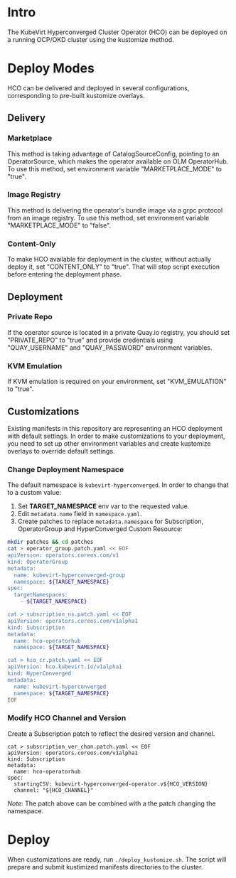 # Intro
The KubeVirt Hyperconverged Cluster Operator (HCO) can be deployed on a running OCP/OKD cluster using the kustomize method. 

# Deploy Modes
HCO can be delivered and deployed in several configurations, corresponding to pre-built kustomize overlays.
## Delivery
### Marketplace
This method is taking advantage of CatalogSourceConfig, pointing to an OperatorSource, which makes the operator available on OLM OperatorHub.
To use this method, set environment variable "MARKETPLACE_MODE" to "true".
### Image Registry
This method is delivering the operator's bundle image via a grpc protocol from an image registry.
To use this method, set environment variable "MARKETPLACE_MODE" to "false".
### Content-Only
To make HCO available for deployment in the cluster, without actually deploy it, set "CONTENT_ONLY" to "true". That will stop script execution before entering the deployment phase.

## Deployment
### Private Repo
If the operator source is located in a private Quay.io registry, you should set "PRIVATE_REPO" to "true" and provide credentials using "QUAY_USERNAME" and "QUAY_PASSWORD" environment variables.
### KVM Emulation
If KVM emulation is required on your environment, set "KVM_EMULATION" to "true". 

## Customizations
Existing manifests in this repository are representing an HCO deployment with default settings.
In order to make customizations to your deployment, you need to set up other environment variables and create kustomize overlays to override default settings.
### Change Deployment Namespace
The default namespace is `kubevirt-hyperconverged`.
In order to change that to a custom value:
1. Set **TARGET_NAMESPACE** env var to the requested value.
2. Edit `metadata.name` field in `namespace.yaml`.
3. Create patches to replace `metadata.namespace` for Subscription, OperatorGroup and HyperConverged Custom Resource:
```bash
mkdir patches && cd patches
cat > operator_group.patch.yaml << EOF
apiVersion: operators.coreos.com/v1
kind: OperatorGroup
metadata:
  name: kubevirt-hyperconverged-group
  namespace: ${TARGET_NAMESPACE}
spec:
  targetNamespaces:
    - ${TARGET_NAMESPACE}

cat > subscription_ns.patch.yaml << EOF
apiVersion: operators.coreos.com/v1alpha1
kind: Subscription
metadata:
  name: hco-operatorhub
  namespace: ${TARGET_NAMESPACE}

cat > hco_cr.patch.yaml << EOF
apiVersion: hco.kubevirt.io/v1alpha1
kind: HyperConverged
metadata:
  name: kubevirt-hyperconverged
  namespace: ${TARGET_NAMESPACE}
EOF
```

### Modify HCO Channel and Version
Create a Subscription patch to reflect the desired version and channel.
```
cat > subscription_ver_chan.patch.yaml << EOF
apiVersion: operators.coreos.com/v1alpha1
kind: Subscription
metadata:
  name: hco-operatorhub
spec:
  startingCSV: kubevirt-hyperconverged-operator.v${HCO_VERSION}
  channel: "${HCO_CHANNEL}"
```
_Note_: The patch above can be combined with a the patch changing the namespace.

# Deploy
When customizations are ready, run `./deploy_kustomize.sh`.
The script will prepare and submit kustimized manifests directories to the cluster.